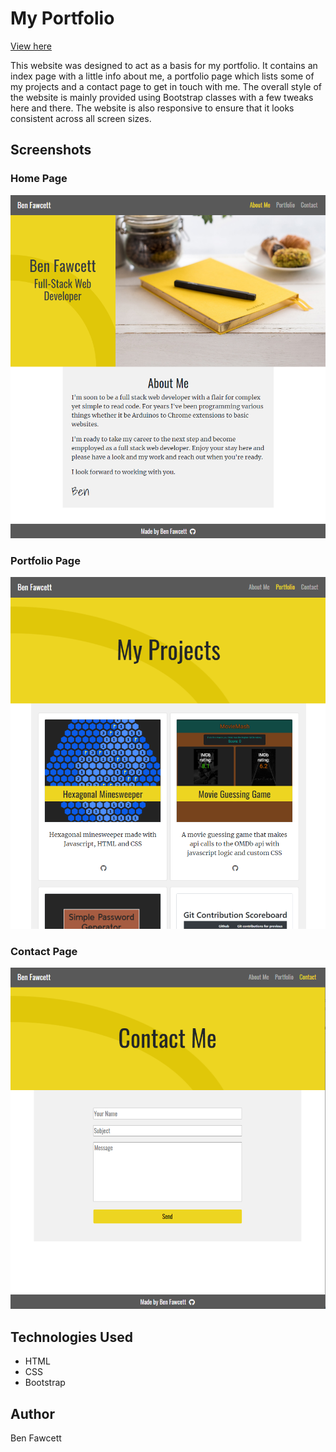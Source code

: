 # My Portfolio

[View here](https://hexagonatron.github.io/Portfolio/)

This website was designed to act as a basis for my portfolio. It contains an index page with a little info about me, a portfolio page which lists some of my projects and a contact page to get in touch with me. The overall style of the website is mainly provided using Bootstrap classes with a few tweaks here and there. The website is also responsive to ensure that it looks consistent across all screen sizes.

## Screenshots

### Home Page
![Screenshot of homepage](./screens/home.png)

### Portfolio Page
![Screenshot of portfolio](./screens/projects.png)

### Contact Page
![Screenshot of contact page](./screens/contact.png)

## Technologies Used
* HTML
* CSS
* Bootstrap

## Author

Ben Fawcett
